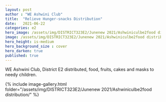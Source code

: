 ```yaml
---
layout: post
author : "WE Ashwini Club"
title:  "Relieve Hunger-snacks Distribution"
date:   2021-06-22
categories: e2
hero_image: /assets/img/DISTRICT323E2/Junenew 2021/Ashwiniculbe2food distribution/r1.jpg
image: /assets/img/DISTRICT323E2/Junenew 2021/Ashwiniculbe2food distribution/r1.jpg
hero_height: is-medium
hero_background_size : cover
hero_darken: true
published: true
---
```


WE Ashwini Club, District E2 distributed, food, fruits, cakes and masks to needy children. 

{% include image-gallery.html folder="/assets/img/DISTRICT323E2/Junenew 2021/Ashwiniculbe2food distribution/" %}